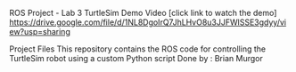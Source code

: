 ROS Project - Lab 3 TurtleSim
Demo Video 
[click link to watch the demo] https://drive.google.com/file/d/1NL8DgoIrQ7JhLHvO8u3JJFWlSSE3gdyy/view?usp=sharing

Project Files
This repository contains the ROS code for controlling the TurtleSim robot using a custom Python script
Done by : Brian Murgor
